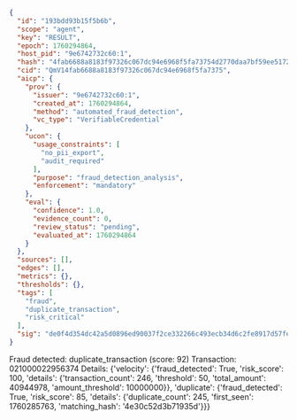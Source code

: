 ```json
{
  "id": "193bdd93b15f5b6b",
  "scope": "agent",
  "key": "RESULT",
  "epoch": 1760294864,
  "host_pid": "9e6742732c60:1",
  "hash": "4fab6688a8183f97326c067dc94e6968f5fa73754d2770daa7bf59ee5172614a",
  "cid": "QmV14fab6688a8183f97326c067dc94e6968f5fa7375",
  "aicp": {
    "prov": {
      "issuer": "9e6742732c60:1",
      "created_at": 1760294864,
      "method": "automated_fraud_detection",
      "vc_type": "VerifiableCredential"
    },
    "ucon": {
      "usage_constraints": [
        "no_pii_export",
        "audit_required"
      ],
      "purpose": "fraud_detection_analysis",
      "enforcement": "mandatory"
    },
    "eval": {
      "confidence": 1.0,
      "evidence_count": 0,
      "review_status": "pending",
      "evaluated_at": 1760294864
    }
  },
  "sources": [],
  "edges": [],
  "metrics": {},
  "thresholds": {},
  "tags": [
    "fraud",
    "duplicate_transaction",
    "risk_critical"
  ],
  "sig": "de0f4d354dc42a5d0896ed90037f2ce332266c493ecb34d6c2fe8917d57fe71d"
}
```

Fraud detected: duplicate_transaction (score: 92)
Transaction: 021000022956374
Details: {'velocity': {'fraud_detected': True, 'risk_score': 100, 'details': {'transaction_count': 246, 'threshold': 50, 'total_amount': 40944978, 'amount_threshold': 10000000}}, 'duplicate': {'fraud_detected': True, 'risk_score': 85, 'details': {'duplicate_count': 245, 'first_seen': 1760285763, 'matching_hash': '4e30c52d3b71935d'}}}